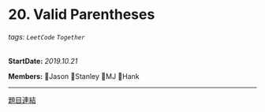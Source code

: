 # 20. Valid Parentheses

###### tags: `LeetCode` `Together`

**StartDate:** *2019.10.21*

**Members:** 🐣Jason 🐣Stanley 🐣MJ 🐣Hank

---

[題目連結](https://leetcode.com/problems/valid-parentheses/)
